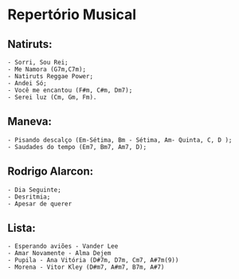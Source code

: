 # Repertório Musical
## Natiruts:
    - Sorri, Sou Rei;
    - Me Namora (G7m,C7m);
    - Natiruts Reggae Power;
    - Andei Só;
    - Você me encantou (F#m, C#m, Dm7);
    - Serei luz (Cm, Gm, Fm).

## Maneva:
    - Pisando descalço (Em-Sétima, Bm - Sétima, Am- Quinta, C, D );
    - Saudades do tempo (Em7, Bm7, Am7, D);

## Rodrigo Alarcon:
    - Dia Seguinte;
    - Desritmia;
    - Apesar de querer

## Lista:
    - Esperando aviões - Vander Lee
    - Amar Novamente - Alma Dejem
    - Pupila - Ana Vitória (D#7m, D7m, Cm7, A#7m(9))
    - Morena - Vitor Kley (D#m7, A#m7, B7m, A#7)
    